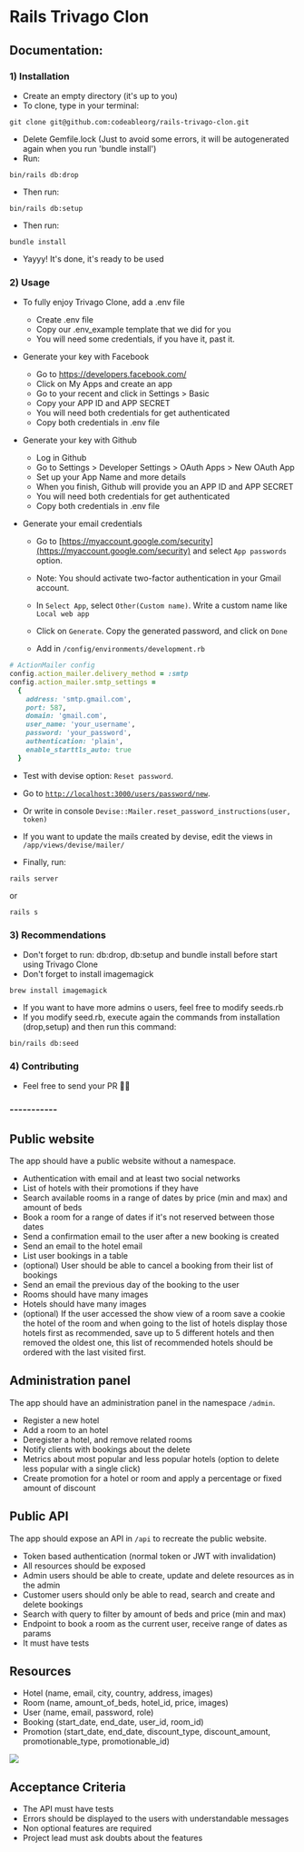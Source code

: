 # Rails Trivago Clon

## Documentation:

### 1) Installation

- Create an empty directory (it's up to you)
- To clone, type in your terminal: 
```
git clone git@github.com:codeableorg/rails-trivago-clon.git
```
- Delete Gemfile.lock (Just to avoid some errors, it will be autogenerated again when you run 'bundle install')
- Run: 
```
bin/rails db:drop
```
- Then run:
```
bin/rails db:setup
```
- Then run: 
```
bundle install
```
- Yayyy! It's done, it's ready to be used

### 2) Usage

- To fully enjoy Trivago Clone, add a .env file

  * Create .env file
  * Copy our .env_example template that we did for you
  * You will need some credentials, if you have it, past it.

- Generate your key with Facebook
  * Go to https://developers.facebook.com/
  * Click on My Apps and create an app
  * Go to your recent and click in Settings > Basic
  * Copy your APP ID and APP SECRET
  * You will need both credentials for get authenticated
  * Copy both credentials in .env file

- Generate your key with Github
  * Log in Github
  * Go to Settings > Developer Settings > OAuth Apps > New OAuth App
  * Set up your App Name and more details
  * When you finish, Github will provide you an APP ID and APP SECRET
  * You will need both credentials for get authenticated
  * Copy both credentials in .env file
- Generate your email credentials

  * Go to [https://myaccount.google.com/security](https://myaccount.google.com/security) and select `App passwords` option.

  * Note: You should activate two-factor authentication in your Gmail account.

  * In `Select App`, select `Other(Custom name)`. Write a custom name like `Local web app`
  * Click on `Generate`. Copy the generated password, and click on `Done`

  * Add in `/config/environments/development.rb`

```ruby
# ActionMailer config
config.action_mailer.delivery_method = :smtp
config.action_mailer.smtp_settings =
  {
    address: 'smtp.gmail.com',
    port: 587,
    domain: 'gmail.com',
    user_name: 'your_username',
    password: 'your_password',
    authentication: 'plain',
    enable_starttls_auto: true
  }
```

  * Test with devise option: `Reset password`.
  * Go to [`http://localhost:3000/users/password/new`](http://localhost:3000/users/password/new).
  * Or write in console `Devise::Mailer.reset_password_instructions(user, token)`

  * If you want to update the mails created by devise, edit the views in `/app/views/devise/mailer/`

- Finally, run: 
```
rails server
```
or 
```
rails s
``` 

### 3) Recommendations

- Don't forget to run: db:drop, db:setup and bundle install before start using Trivago Clone
- Don't forget to install imagemagick
```
brew install imagemagick
```
- If you want to have more admins o users, feel free to modify seeds.rb
- If you modify seed.rb, execute again the commands from installation (drop,setup) and then run this command:
```
bin/rails db:seed
```


### 4) Contributing

- Feel free to send your PR 👮🏻‍


### -----------

## Public website

The app should have a public website without a namespace.

- Authentication with email and at least two social networks
- List of hotels with their promotions if they have
- Search available rooms in a range of dates by price (min and max) and amount of beds
- Book a room for a range of dates if it's not reserved between those dates
- Send a confirmation email to the user after a new booking is created
- Send an email to the hotel email
- List user bookings in a table
- (optional) User should be able to cancel a booking from their list of bookings
- Send an email the previous day of the booking to the user
- Rooms should have many images
- Hotels should have many images
- (optional) If the user accessed the show view of a room save a cookie the hotel of the room and when going to the list of hotels display those hotels first as recommended, save up to 5 different hotels and then removed the oldest one, this list of recommended hotels should be ordered with the last visited first.

## Administration panel

The app should have an administration panel in the namespace `/admin`.

- Register a new hotel
- Add a room to an hotel
- Deregister a hotel, and remove related rooms
- Notify clients with bookings about the delete
- Metrics about most popular and less popular hotels (option to delete less popular with a single click)
- Create promotion for a hotel or room and apply a percentage or fixed amount of discount

## Public API

The app should expose an API in `/api` to recreate the public website.

- Token based authentication (normal token or JWT with invalidation)
- All resources should be exposed
- Admin users should be able to create, update and delete resources as in the admin
- Customer users should only be able to read, search and create and delete bookings
- Search with query to filter by amount of beds and price (min and max)
- Endpoint to book a room as the current user, receive range of dates as params
- It must have tests

## Resources

- Hotel (name, email, city, country, address, images)
- Room (name, amount_of_beds, hotel_id, price, images)
- User (name, email, password, role)
- Booking (start_date, end_date, user_id, room_id)
- Promotion (start_date, end_date, discount_type, discount_amount, promotionable_type, promotionable_id)

![](https://s3.us-west-2.amazonaws.com/secure.notion-static.com/8e9694a8-7691-425e-bc1e-5e5cbda2cfab/Image_2019-04-26_at_5.42.45_PM.png?X-Amz-Algorithm=AWS4-HMAC-SHA256&X-Amz-Credential=ASIAT73L2G45DSQFP6UC%2F20190429%2Fus-west-2%2Fs3%2Faws4_request&X-Amz-Date=20190429T142426Z&X-Amz-Expires=86400&X-Amz-Security-Token=AgoJb3JpZ2luX2VjEHUaCXVzLXdlc3QtMiJHMEUCIQCb78JiHZfKtCqcYBV8BRz6wH4utuEyH9tc6Z1Jhp7wxAIgLsVASvD1HDHsLf2EYPFt5fDcJeWrUS3GvfQSoIsfqHsq2gMIXhAAGgwyNzQ1NjcxNDkzNzAiDJav3HykrClPIyYZfCq3AyawPtuOHhBH6f4IMnV1HTrCR9QO6fdZC2f3x3e%2FSb8BR8HbKcFl53i6ZbOcUv5ylJOzzk1BeRhoNXjhLKtAxwDrglFq%2B%2F0%2FRdznjEsmERhaL4fZpJDlxUwlHvHHo6yuv1%2FBKXt0BrrtYM8dwjItvxLLSynx2ZxFv7TKPIkt%2BCIS6RkRUeL9Qj%2B6GtW9u5V4JbWvr%2BkTOiHCdRpm8rxo96qAppmnxYq4PwXxyAOIxOtADxkBZy5Cpt6yRRZh9y0Yb1TVgIgqvK5XEXVShQKM7vbHNeC45uhLBBwIAsjTe54EmVmsct9roTi1XGMfiHo0%2BEESdRErbsvNYqALxvdY4nQ%2FQowgRyMHeNMW8aV3IeiiyL2My1pv9i%2Byp95tkEJbKCwXlozbjx6qEyeVS05g7QSzIFSR34OMKC0mrL9T8b3e%2FD6Q1D1MB6Tb73PNHvG8%2BKeLKMUigkYIydGISkKjdlodF8Dh8ewt2LMKwQN83LHACPzrb%2Fia5zS1X3a3QxJQUZs9LJ4wcWUAgx2%2FAeU%2BbSYGzjLAdRg0ctoXjuE58v%2BuabUgzV8kJwZltOUnYEN2mpytf85X5R4w8eSb5gU6tAEIBti%2BNzfhUmZL2pIuAuAQV6U7YTxQfAk8hD1tQ0id8Kaqq4xZlyeRgKWaCSn0y14M3xL%2FEplR9TGkau7kKJVHqiQxwZe%2FnCXU7nLf4BJRLN%2FS%2F4dznc37Jf5OWYnS6umhPDCU3%2FNslrx22YQacTIcEDl84jkBRTcMHvFq%2B78BjYpnFyuSOBXJbt%2B5XEF6vmNQUpMF%2Bd7j4qoQ%2BBgVReL%2BrAzbKn9iE3JhRfoGz2fvGTx%2FNlE%3D&X-Amz-Signature=769c1ec0de5b5e0e477c3d7efbc557f0a6743bffa7a1dab8cc3453a40489bce4&X-Amz-SignedHeaders=host&response-content-disposition=filename%20%3D%22Image_2019-04-26_at_5.42.45_PM.png%22)

## Acceptance Criteria

- The API must have tests
- Errors should be displayed to the users with understandable messages
- Non optional features are required
- Project lead must ask doubts about the features






